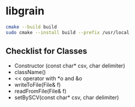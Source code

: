 # libgrain

```bash
cmake --build build
sudo cmake --install build --prefix /usr/local
```

## Checklist for Classes

- Constructor (const char* csv, char delimiter)
- className()
- << operator with *o and &o
- writeToFile(File& f)
- readFromFile(File& f)
- setBySCV(const char* csv, char delimiter)